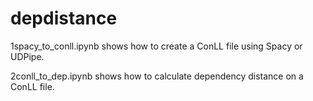 # depdistance

1spacy_to_conll.ipynb shows how to create a ConLL file using Spacy or UDPipe.

2conll_to_dep.ipynb shows how to calculate dependency distance on a ConLL file.

